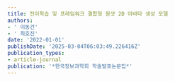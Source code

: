 ```yaml
---
title: 전이학습 및 프레임워크 결합형 원샷 2D 아바타 생성 모델
authors:
- ' 이동건'
- ' 최호진'
date: '2022-01-01'
publishDate: '2025-03-04T06:03:49.226416Z'
publication_types:
- article-journal
publication: '*한국정보과학회 학술발표논문집*'
---
```

